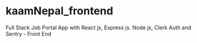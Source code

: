 # kaamNepal_frontend
Full Stack Job Portal App with React js, Express js. Node js, Clerk Auth and Sentry - Front End
